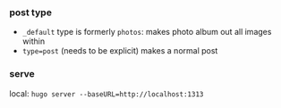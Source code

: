 ### post type

- `_default` type is formerly `photos`: makes photo album out all images within
- `type=post` (needs to be explicit) makes a normal post

### serve

local: `hugo server --baseURL=http://localhost:1313`
